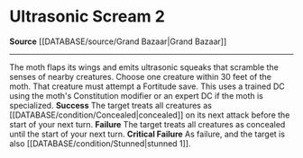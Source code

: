 ﻿---
actions: '[two-actions]'
id: '1042'
name: Ultrasonic Scream
rarity: Common
source: '[[DATABASE/source/Grand Bazaar|Grand Bazaar]]'
type: Action

---
# Ultrasonic Scream <span class="action-icon">2</span>

**Source** [[DATABASE/source/Grand Bazaar|Grand Bazaar]]

---
The moth flaps its wings and emits ultrasonic squeaks that scramble the senses of nearby creatures. Choose one creature within 30 feet of the moth. That creature must attempt a Fortitude save. This uses a trained DC using the moth's Constitution modifier or an expert DC if the moth is specialized.
**Success** The target treats all creatures as [[DATABASE/condition/Concealed|concealed]] on its next attack before the start of your next turn.
**Failure** The target treats all creatures as concealed until the start of your next turn.
**Critical Failure** As failure, and the target is also [[DATABASE/condition/Stunned|stunned 1]].
